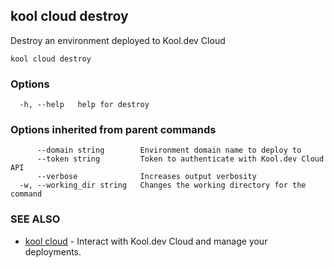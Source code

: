 ## kool cloud destroy

Destroy an environment deployed to Kool.dev Cloud

```
kool cloud destroy
```

### Options

```
  -h, --help   help for destroy
```

### Options inherited from parent commands

```
      --domain string        Environment domain name to deploy to
      --token string         Token to authenticate with Kool.dev Cloud API
      --verbose              Increases output verbosity
  -w, --working_dir string   Changes the working directory for the command
```

### SEE ALSO

* [kool cloud](kool_cloud)	 - Interact with Kool.dev Cloud and manage your deployments.

